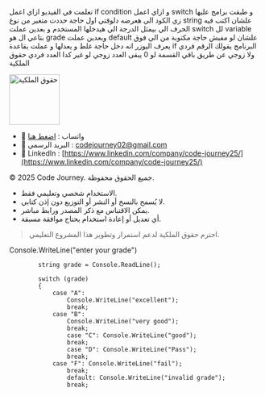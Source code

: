 ﻿تعلمت في الفيديو ازاي اعمل if condition و ازاي اعمل switch و طبقت برامج عليها زي الكود الي هعرضه دلوقتي 
اول حاجة حددت متغير من نوع string علشان اكتب فيه الحرف الي بيمثل الدرجة الي هيدخلها المستخدم
 و بعدين عملت switch لل variable بتاعي ال هو grade
وبعدين عملت default علشان لو مفيش حاجة مكتوبة من الي فوق يعرف اليوزر انه دخل حاجة غلط و يعدلها
و عملت بقاعدة if البرنامج يقولك الرقم فردي ولا زوجي عن طريق باقي القسمة لو 0 يبقى العدد زوجي لو غير كدا العدد فردي
حقوق الملكية

<img src="https://res.cloudinary.com/dpl0kiz1a/image/upload/v1760872563/1\_gjjb2a.png" alt="حقوق الملكية" width="100"/>  

- 💬 واتساب : [اضغط هنا](https://wa.me/201555303227)
- 📩 البريد الرسمي : codejourney02@gmail.com
- 💼 LinkedIn : [https://www.linkedin.com/company/code-journey25/](https://www.linkedin.com/company/code-journey25/)

© 2025 Code Journey. جميع الحقوق محفوظة.

- الاستخدام شخصي وتعليمي فقط.
- لا يُسمح بالنسخ أو النشر أو التوزيع دون إذن كتابي.
- يمكن الاقتباس مع ذكر المصدر ورابط مباشر.
- أي تعديل أو إعادة استخدام يحتاج موافقة مسبقة.

> احترم حقوق الملكية لدعم استمرار وتطوير هذا المشروع التعليمي.

Console.WriteLine("enter your grade")

            string grade = Console.ReadLine();
           
            switch (grade)
            {
                case "A":
                    Console.WriteLine("excellent");
                    break;
                case "B":
                    Console.WriteLine("very good");
                    break;
                    case "C": Console.WriteLine("good");
                    break;
                    case "D": Console.WriteLine("Pass");
                    break;
                case "F": Console.WriteLine("fail");
                    break;
                    default: Console.WriteLine("invalid grade");
                    break;
                    

                    

